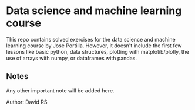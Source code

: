 # Data science and machine learning course

This repo contains solved exercises for the data science and machine learning course by Jose Portilla.
However, it doesn't include the first few lessons like basic python, data structures, plotting with matplotib/plotly, the use of arrays with numpy, or dataframes with pandas.

## Notes

Any other important note will be added here.

Author:
David RS
